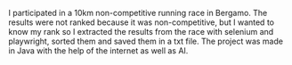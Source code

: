 I participated in a 10km non-competitive running race in Bergamo. The results were not ranked because it was non-competitive, but I wanted to know my rank so I extracted the results from the race with selenium and playwright, sorted them and saved them in a txt file. The project was made in Java with the help of the internet as well as AI.
